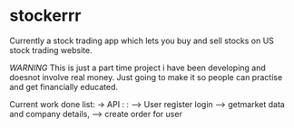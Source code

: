 # stockerrr

Currently a stock trading app which lets you buy and sell stocks on US stock trading website. 

*WARNING*
This is just a part time project i have been developing and doesnot involve real money. Just going to make it so people can practise and get financially educated.

Current work done list: 
-> API : :
--> User register login
--> getmarket data and company details,
--> create order for user
